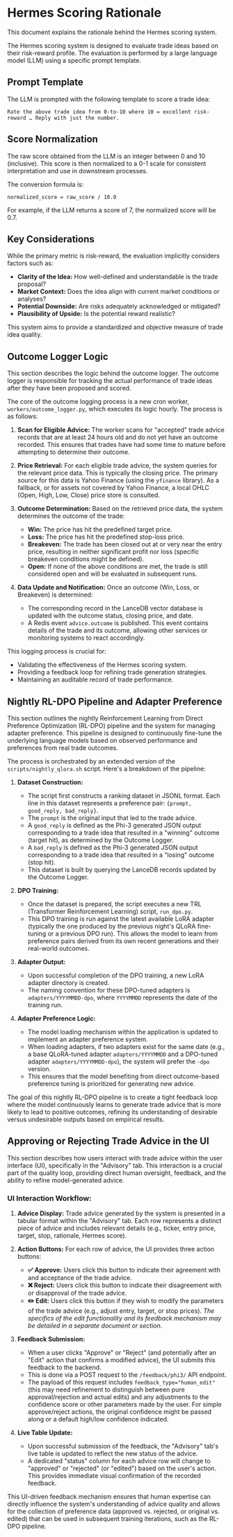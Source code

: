 # Hermes Scoring Rationale

This document explains the rationale behind the Hermes scoring system.

The Hermes scoring system is designed to evaluate trade ideas based on their risk-reward profile. The evaluation is performed by a large language model (LLM) using a specific prompt template.

## Prompt Template

The LLM is prompted with the following template to score a trade idea:

```
Rate the above trade idea from 0-to-10 where 10 = excellent risk-reward … Reply with just the number.
```

## Score Normalization

The raw score obtained from the LLM is an integer between 0 and 10 (inclusive). This score is then normalized to a 0-1 scale for consistent interpretation and use in downstream processes.

The conversion formula is:

`normalized_score = raw_score / 10.0`

For example, if the LLM returns a score of 7, the normalized score will be 0.7.

## Key Considerations

While the primary metric is risk-reward, the evaluation implicitly considers factors such as:

*   **Clarity of the Idea:** How well-defined and understandable is the trade proposal?
*   **Market Context:** Does the idea align with current market conditions or analyses?
*   **Potential Downside:** Are risks adequately acknowledged or mitigated?
*   **Plausibility of Upside:** Is the potential reward realistic?

This system aims to provide a standardized and objective measure of trade idea quality.

## Outcome Logger Logic

This section describes the logic behind the outcome logger. The outcome logger is responsible for tracking the actual performance of trade ideas after they have been proposed and scored.

The core of the outcome logging process is a new cron worker, `workers/outcome_logger.py`, which executes its logic hourly. The process is as follows:

1.  **Scan for Eligible Advice:** The worker scans for "accepted" trade advice records that are at least 24 hours old and do not yet have an outcome recorded. This ensures that trades have had some time to mature before attempting to determine their outcome.

2.  **Price Retrieval:** For each eligible trade advice, the system queries for the relevant price data. This is typically the closing price. The primary source for this data is Yahoo Finance (using the `yfinance` library). As a fallback, or for assets not covered by Yahoo Finance, a local OHLC (Open, High, Low, Close) price store is consulted.

3.  **Outcome Determination:** Based on the retrieved price data, the system determines the outcome of the trade:
    *   **Win:** The price has hit the predefined target price.
    *   **Loss:** The price has hit the predefined stop-loss price.
    *   **Breakeven:** The trade has been closed out at or very near the entry price, resulting in neither significant profit nor loss (specific breakeven conditions might be defined).
    *   **Open:** If none of the above conditions are met, the trade is still considered open and will be evaluated in subsequent runs.

4.  **Data Update and Notification:** Once an outcome (Win, Loss, or Breakeven) is determined:
    *   The corresponding record in the LanceDB vector database is updated with the outcome status, closing price, and date.
    *   A Redis event `advice.outcome` is published. This event contains details of the trade and its outcome, allowing other services or monitoring systems to react accordingly.

This logging process is crucial for:
*   Validating the effectiveness of the Hermes scoring system.
*   Providing a feedback loop for refining trade generation strategies.
*   Maintaining an auditable record of trade performance.

## Nightly RL-DPO Pipeline and Adapter Preference

This section outlines the nightly Reinforcement Learning from Direct Preference Optimization (RL-DPO) pipeline and the system for managing adapter preference. This pipeline is designed to continuously fine-tune the underlying language models based on observed performance and preferences from real trade outcomes.

The process is orchestrated by an extended version of the `scripts/nightly_qlora.sh` script. Here's a breakdown of the pipeline:

1.  **Dataset Construction:**
    *   The script first constructs a ranking dataset in JSONL format. Each line in this dataset represents a preference pair: `{prompt, good_reply, bad_reply}`.
    *   The `prompt` is the original input that led to the trade advice.
    *   A `good_reply` is defined as the Phi-3 generated JSON output corresponding to a trade idea that resulted in a "winning" outcome (target hit), as determined by the Outcome Logger.
    *   A `bad_reply` is defined as the Phi-3 generated JSON output corresponding to a trade idea that resulted in a "losing" outcome (stop hit).
    *   This dataset is built by querying the LanceDB records updated by the Outcome Logger.

2.  **DPO Training:**
    *   Once the dataset is prepared, the script executes a new TRL (Transformer Reinforcement Learning) script, `run_dpo.py`.
    *   This DPO training is run against the latest available LoRA adapter (typically the one produced by the previous night's QLoRA fine-tuning or a previous DPO run). This allows the model to learn from preference pairs derived from its own recent generations and their real-world outcomes.

3.  **Adapter Output:**
    *   Upon successful completion of the DPO training, a new LoRA adapter directory is created.
    *   The naming convention for these DPO-tuned adapters is `adapters/YYYYMMDD-dpo`, where `YYYYMMDD` represents the date of the training run.

4.  **Adapter Preference Logic:**
    *   The model loading mechanism within the application is updated to implement an adapter preference system.
    *   When loading adapters, if two adapters exist for the same date (e.g., a base QLoRA-tuned adapter `adapters/YYYYMMDD` and a DPO-tuned adapter `adapters/YYYYMMDD-dpo`), the system will prefer the `-dpo` version.
    *   This ensures that the model benefiting from direct outcome-based preference tuning is prioritized for generating new advice.

The goal of this nightly RL-DPO pipeline is to create a tight feedback loop where the model continuously learns to generate trade advice that is more likely to lead to positive outcomes, refining its understanding of desirable versus undesirable outputs based on empirical results.

## Approving or Rejecting Trade Advice in the UI

This section describes how users interact with trade advice within the user interface (UI), specifically in the "Advisory" tab. This interaction is a crucial part of the quality loop, providing direct human oversight, feedback, and the ability to refine model-generated advice.

### UI Interaction Workflow:

1.  **Advice Display:** Trade advice generated by the system is presented in a tabular format within the "Advisory" tab. Each row represents a distinct piece of advice and includes relevant details (e.g., ticker, entry price, target, stop, rationale, Hermes score).

2.  **Action Buttons:** For each row of advice, the UI provides three action buttons:
    *   **✅ Approve:** Users click this button to indicate their agreement with and acceptance of the trade advice.
    *   **❌ Reject:** Users click this button to indicate their disagreement with or disapproval of the trade advice.
    *   **✏️ Edit:** Users click this button if they wish to modify the parameters of the trade advice (e.g., adjust entry, target, or stop prices). *The specifics of the edit functionality and its feedback mechanism may be detailed in a separate document or section.*

3.  **Feedback Submission:**
    *   When a user clicks "Approve" or "Reject" (and potentially after an "Edit" action that confirms a modified advice), the UI submits this feedback to the backend.
    *   This is done via a POST request to the `/feedback/phi3/` API endpoint.
    *   The payload of this request includes `feedback_type="human_edit"` (this may need refinement to distinguish between pure approval/rejection and actual edits) and any adjustments to the confidence score or other parameters made by the user. For simple approve/reject actions, the original confidence might be passed along or a default high/low confidence indicated.

4.  **Live Table Update:**
    *   Upon successful submission of the feedback, the "Advisory" tab's live table is updated to reflect the new status of the advice.
    *   A dedicated "status" column for each advice row will change to "approved" or "rejected" (or "edited") based on the user's action. This provides immediate visual confirmation of the recorded feedback.

This UI-driven feedback mechanism ensures that human expertise can directly influence the system's understanding of advice quality and allows for the collection of preference data (approved vs. rejected, or original vs. edited) that can be used in subsequent training iterations, such as the RL-DPO pipeline.
